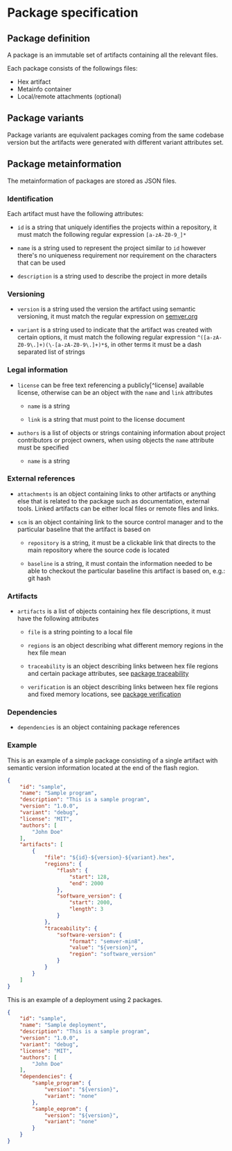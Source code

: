 # Package specification

## Package definition

A package is an immutable set of artifacts containing all the relevant files.

Each package consists of the followings files:

+ Hex artifact
+ Metainfo container
+ Local/remote attachments (optional)

## Package variants

Package variants are equivalent packages coming from the same codebase version
but the artifacts were generated with different variant attributes set.

## Package metainformation

The metainformation of packages are stored as JSON files.

### Identification

Each artifact must have the following attributes:

+ `id` is a string that uniquely identifies the projects within a repository, it
must match the following regular expression `[a-zA-Z0-9_]*`

+ `name` is a string used to represent the project similar to `id` however
there's no uniqueness requirement nor requirement on the characters that can be
used

+ `description` is a string used to describe the project in more details

### Versioning

+ `version` is a string used the version the artifact using semantic versioning,
it must match the regular expression on
[semver.org](https://semver.org/#is-there-a-suggested-regular-expression-regex-to-check-a-semver-string)

+ `variant` is a string used to indicate that the artifact was created with
certain options, it must match the following regular expression
`^([a-zA-Z0-9\.]+)(\-[a-zA-Z0-9\.]+)*$`, in other terms it must be a dash
separated list of strings

### Legal information

+ `license` can be free text referencing a publicly[^license] available license, otherwise
can be an object with the `name` and `link` attributes

  + `name` is a string

  + `link` is a string that must point to the license document

+ `authors` is a list of objects or strings containing information about
project contributors or project owners, when using objects the `name` attribute
must be specified

  + `name` is a string

### External references

+ `attachments` is an object containing links to other artifacts or anything
else that is related to the package such as documentation, external tools.
Linked artifacts can be either local files or remote files and links.

+ `scm` is an object containing link to the source control manager and to the
particular baseline that the artifact is based on

  + `repository` is a string, it must be a clickable link that directs to the
  main repository where the source code is located

  + `baseline` is a string, it must contain the information needed to be able
  to checkout the particular baseline this artifact is based on, e.g.: git hash

### Artifacts

+ `artifacts` is a list of objects containing hex file descriptions, it must
  have the following attributes

  + `file` is a string pointing to a local file

  + `regions` is an object describing what different memory regions in the hex
  file mean

  + `traceability` is an object describing links between hex file regions and
  certain package attributes, see [package traceability](package-traceability.md)

  + `verification` is an object describing links between hex file regions and
  fixed memory locations, see [package verification](package-verification.md)

### Dependencies

+ `dependencies` is an object containing package references

### Example

This is an example of a simple package consisting of a single artifact with
semantic version information located at the end of the flash region.

```json
{
    "id": "sample",
    "name": "Sample program",
    "description": "This is a sample program",
    "version": "1.0.0",
    "variant": "debug",
    "license": "MIT",
    "authors": [
        "John Doe"
    ],
    "artifacts": [
        {
            "file": "${id}-${version}-${variant}.hex",
            "regions": {
                "flash": {
                    "start": 128,
                    "end": 2000
                },
                "software_version": {
                    "start": 2000,
                    "length": 3
                }
            },
            "traceability": {
                "software-version": {
                    "format": "semver-min8",
                    "value": "${version}",
                    "region": "software_version"
                }
            }
        }
    ]
}
```

This is an example of a deployment using 2 packages.

```json
{
    "id": "sample",
    "name": "Sample deployment",
    "description": "This is a sample program",
    "version": "1.0.0",
    "variant": "debug",
    "license": "MIT",
    "authors": [
        "John Doe"
    ],
    "dependencies": {
        "sample_program": {
            "version": "${version}",
            "variant": "none"
        },
        "sample_eeprom": {
            "version": "${version}",
            "variant": "none"
        }
    }
}
```
